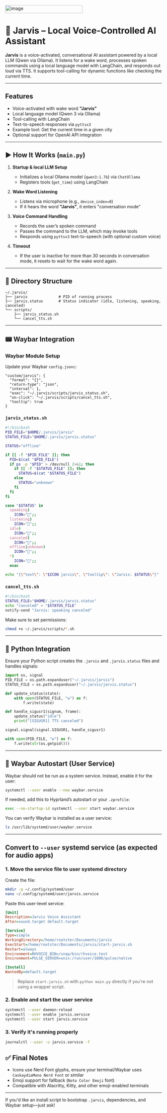 <img width="249" height="26" alt="image" src="https://github.com/user-attachments/assets/2f252363-7c44-40e3-8870-c5adeb606e5e" />

# 🧠 Jarvis – Local Voice-Controlled AI Assistant

**Jarvis** is a voice-activated, conversational AI assistant powered by a local LLM (Qwen via Ollama). It listens for a wake word, processes spoken commands using a local language model with LangChain, and responds out loud via TTS. It supports tool-calling for dynamic functions like checking the current time.

---

## Features

* Voice-activated with wake word **"Jarvis"**
* Local language model (Qwen 3 via Ollama)
* Tool-calling with LangChain
* Text-to-speech responses via `pyttsx3`
* Example tool: Get the current time in a given city
* Optional support for OpenAI API integration

---

## ▶️ How It Works (`main.py`)

1. **Startup & local LLM Setup**

   * Initializes a local Ollama model (`qwen3:1.7b`) via `ChatOllama`
   * Registers tools (`get_time`) using LangChain

2. **Wake Word Listening**

   * Listens via microphone (e.g., `device_index=0`)
   * If it hears the word **"Jarvis"**, it enters "conversation mode"

3. **Voice Command Handling**

   * Records the user’s spoken command
   * Passes the command to the LLM, which may invoke tools
   * Responds using `pyttsx3` text-to-speech (with optional custom voice)

4. **Timeout**

   * If the user is inactive for more than 30 seconds in conversation mode, it resets to wait for the wake word again.

---

## 📁 Directory Structure

```
~/.jarvis/
├── jarvis              # PID of running process
├── jarvis.status       # Status indicator (idle, listening, speaking, canceled)
└── scripts/
    ├── jarvis_status.sh
    └── cancel_tts.sh
```

---

## 📟 Waybar Integration

### Waybar Module Setup

Update your Waybar `config.jsonc`:

```jsonc
"custom/jarvis": {
  "format": "{}",
  "return-type": "json",
  "interval": 1,
  "exec": "~/.jarvis/scripts/jarvis_status.sh",
  "on-click": "~/.jarvis/scripts/cancel_tts.sh",
  "tooltip": true
}
```

### `jarvis_status.sh`

```bash
#!/bin/bash
PID_FILE="$HOME/.jarvis/jarvis"
STATUS_FILE="$HOME/.jarvis/jarvis.status"

STATUS="offline"

if [[ -f "$PID_FILE" ]]; then
  PID=$(cat "$PID_FILE")
  if ps -p "$PID" > /dev/null 2>&1; then
    if [[ -f "$STATUS_FILE" ]]; then
      STATUS=$(cat "$STATUS_FILE")
    else
      STATUS="unknown"
    fi
  fi
fi

case "$STATUS" in
  speaking)
    ICON="󱌈";;
  listening)
    ICON="";;
  idle)
    ICON="";;
  canceled)
    ICON="󰜺";;
  offline|unknown)
    ICON="";;
  *)
    ICON="";;
  esac

echo "{\"text\": \"$ICON jarvis\", \"tooltip\": \"Jarvis: $STATUS\"}"
```

### `cancel_tts.sh`

```bash
#!/bin/bash
STATUS_FILE="$HOME/.jarvis/jarvis.status"
echo "canceled" > "$STATUS_FILE"
notify-send "Jarvis: speaking canceled"
```

Make sure to set permissions:

```bash
chmod +x ~/.jarvis/scripts/*.sh
```

---

## 🧠 Python Integration

Ensure your Python script creates the `.jarvis` and `.jarvis.status` files and handles signals:

```python
import os, signal
PID_FILE = os.path.expanduser("~/.jarvis/jarvis")
STATUS_FILE = os.path.expanduser("~/.jarvis/jarvis.status")

def update_status(state):
    with open(STATUS_FILE, "w") as f:
        f.write(state)

def handle_sigusr1(signum, frame):
    update_status("idle")
    print("[SIGUSR1] TTS canceled")

signal.signal(signal.SIGUSR1, handle_sigusr1)

with open(PID_FILE, "w") as f:
    f.write(str(os.getpid()))
```

---

## 🧩 Waybar Autostart (User Service)

Waybar should not be run as a system service. Instead, enable it for the user:

```bash
systemctl --user enable --now waybar.service
```

If needed, add this to Hyprland’s autostart or your `.zprofile`:

```sh
exec --no-startup-id systemctl --user start waybar.service
```

You can verify Waybar is installed as a user service:

```bash
ls /usr/lib/systemd/user/waybar.service
```

---

## Convert to `--user` systemd service (as expected for audio apps)

### 1. Move the service file to user systemd directory

Create the file:

```bash
mkdir -p ~/.config/systemd/user
nano ~/.config/systemd/user/jarvis.service
```

Paste this user-level service:

```ini
[Unit]
Description=Jarvis Voice Assistant
After=sound.target default.target

[Service]
Type=simple
WorkingDirectory=/home/rootster/Documents/jarvis
ExecStart=/home/rootster/Documents/jarvis/start-jarvis.sh
Restart=always
Environment=RHVOICE_BIN=/snap/bin/rhvoice.test
Environment=PULSE_SERVER=unix:/run/user/1000/pulse/native

[Install]
WantedBy=default.target
```

> Replace `start-jarvis.sh` with `python main.py` directly if you're not using a wrapper script.

### 2. Enable and start the user service

```bash
systemctl --user daemon-reload
systemctl --user enable jarvis.service
systemctl --user start jarvis.service
```

### 3. Verify it's running properly

```bash
journalctl --user -u jarvis.service -f
```


## ✅ Final Notes

* Icons use Nerd Font glyphs, ensure your terminal/Waybar uses `CaskaydiaMono Nerd Font` or similar
* Emoji support for fallback (`Noto Color Emoji` font)
* Compatible with Alacritty, Kitty, and other emoji-enabled terminals

---

If you'd like an install script to bootstrap `.jarvis`, dependencies, and Waybar setup—just ask!
